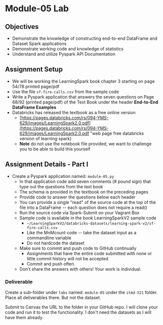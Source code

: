 # Module-05 Lab

## Objectives

- Demonstrate the knowledge of constructing end-to-end DataFrame and Dataset Spark applications
- Demonstrate working code and knowledge of statistics
- Understand and utilize Pyspark API Documentation

## Assignment Setup

- We will be working the LearningSpark book chapter 3 starting on page 54/78 printed page/pdf
- Use the file `sf-fire-calls.csv` from the sample code
- Write a Pyspark application that answers the seven questions on Page 68/92 (printed page/pdf) of the Text Book under the header **End-to-End DataFrame Examples** 
- Databricks has released the textbook as a free online version
  - [https://pages.databricks.com/rs/094-YMS-629/images/LearningSpark2.0.pdf](https://pages.databricks.com/rs/094-YMS-629/images/LearningSpark2.0.pdf "web page free databricks version of learning spark) 
  - **Note** do not use the notebook file provided, we want to challenge you to be able to build this yourself

## Assignment Details - Part I

- Create a Pyspark application named: `module-05.py`
  - In that application code add seven comments (# pound sign) that type out the questions from the text book
  - The schema is provided in the textbook on the preceding pages
  - Provide code to answer the questions below each header
  - You can provide a single "read" of the source code at the top of the file into a DataFrame -- each question does not require a read()
  - Run the source code via Spark-Submit on your Vagrant Box
  - Sample code is available in the book LearningSparkV2 sample code
    - `~/LearningSparkV2/databricks-datasets/learning-spark-v2/sf-fire-calls.csv`
    - Like the MnMcount code -- take the dataset input as a commandline variable
    - Do not hardcode the dataset
  - Make sure to commit and push code to GitHub continually 
    - Assignments that have the entire code submitted with none or little commit history will not be accepted
    - Commit and push often.
  - Don't share the answers with others! Your work is individual.

### Deliverable

Create a sub-folder under `labs` named: `module-05` under the `itmd-521` folder. Place all deliverables there. But not the dataset.

Submit to Canvas the URL to the folder in your GitHub repo. I will clone your code and run it to test the functionality. I don't need the datasets as I will have them already.
